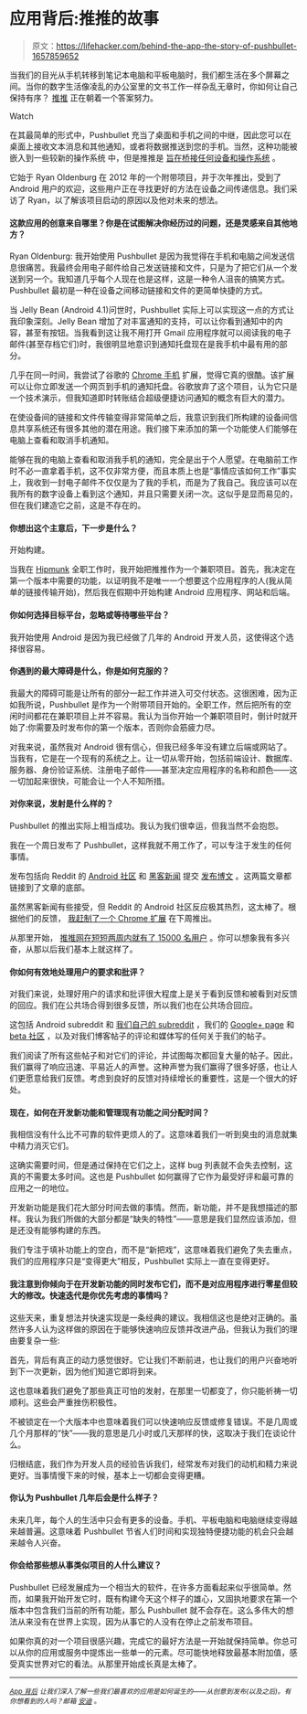 # 应用背后:推推的故事

> 原文：<https://lifehacker.com/behind-the-app-the-story-of-pushbullet-1657859652>

当我们的目光从手机转移到笔记本电脑和平板电脑时，我们都生活在多个屏幕之间。当你的数字生活像凌乱的办公室里的文书工作一样杂乱无章时，你如何让自己保持有序？ [推推](https://www.pushbullet.com/) 正在朝着一个答案努力。

Watch

在其最简单的形式中，Pushbullet 充当了桌面和手机之间的中继，因此您可以在桌面上接收文本消息和其他通知，或者将数据推送到您的手机。当然，这种功能被嵌入到一些较新的操作系统 中，但是推推是 [旨在桥接任何设备和操作系统](https://lifehacker.com/how-to-use-pushbullet-to-bridge-the-gap-between-all-you-1548595270) 。

它始于 Ryan Oldenburg 在 2012 年的一个附带项目，并于次年推出，受到了 Android 用户的欢迎，这些用户正在寻找更好的方法在设备之间传递信息。我们采访了 Ryan，以了解该项目启动的原因以及他对未来的想法。

#### 这款应用的创意来自哪里？你是在试图解决你经历过的问题，还是灵感来自其他地方？

Ryan Oldenburg: 我开始使用 Pushbullet 是因为我觉得在手机和电脑之间发送信息很痛苦。我最终会用电子邮件给自己发送链接和文件，只是为了把它们从一个发送到另一个。我知道几乎每个人现在也是这样，这是一种令人沮丧的搞笑方式。Pushbullet 最初是一种在设备之间移动链接和文件的更简单快捷的方式。

当 Jelly Bean (Android 4.1)问世时，Pushbullet 实际上可以实现这一点的方式让我印象深刻。Jelly Bean 增加了对丰富通知的支持，可以让你看到通知中的内容，甚至有按钮。当我看到这让我不用打开 Gmail 应用程序就可以阅读我的电子邮件(甚至存档它们)时，我很明显地意识到通知托盘现在是我手机中最有用的部分。

几乎在同一时间，我尝试了谷歌的 [Chrome 手机](https://lifehacker.com/chrome-to-phone-sends-links-text-and-numbers-to-andro-5581392) 扩展，觉得它真的很酷。该扩展可以让你立即发送一个网页到手机的通知托盘。谷歌放弃了这个项目，认为它只是一个技术演示，但我知道即时转账结合超级便捷访问通知的概念有巨大的潜力。

在使设备间的链接和文件传输变得非常简单之后，我意识到我们所构建的设备间信息共享系统还有很多其他的潜在用途。我们接下来添加的第一个功能使人们能够在电脑上查看和取消手机通知。

能够在我的电脑上查看和取消我手机的通知，完全是出于个人愿望。在电脑前工作时不必一直拿着手机，这不仅非常方便，而且本质上也是“事情应该如何工作”事实上，我收到一封电子邮件不仅仅是为了我的手机，而是为了我自己。我应该可以在我所有的数字设备上看到这个通知，并且只需要关闭一次。这似乎是显而易见的，但在我们建造它之前，这是不存在的。

#### 你想出这个主意后，下一步是什么？

开始构建。

当我在 [Hipmunk](https://www.hipmunk.com/) 全职工作时，我开始把推推作为一个兼职项目。首先，我决定在第一个版本中需要的功能，以证明我不是唯一一个想要这个应用程序的人(我从简单的链接传输开始)，然后我在假期中开始构建 Android 应用程序、网站和后端。

#### 你如何选择目标平台，忽略或等待哪些平台？

我开始使用 Android 是因为我已经做了几年的 Android 开发人员，这使得这个选择很容易。

#### 你遇到的最大障碍是什么，你是如何克服的？

我最大的障碍可能是让所有的部分一起工作并进入可交付状态。这很困难，因为正如我所说，Pushbullet 是作为一个附带项目开始的。全职工作，然后把所有的空闲时间都花在兼职项目上并不容易。我认为当你开始一个兼职项目时，倒计时就开始了:你需要及时发布你的第一个版本，否则你会筋疲力尽。

对我来说，虽然我对 Android 很有信心，但我已经多年没有建立后端或网站了。当我有，它是在一个现有的系统之上。让一切从零开始，包括前端设计、数据库、服务器、身份验证系统、注册电子邮件——甚至决定应用程序的名称和颜色——这一切加起来很快，可能会让一个人不知所措。

#### 对你来说，发射是什么样的？

Pushbullet 的推出实际上相当成功。我认为我们很幸运，但我当然不会抱怨。

我在一个周日发布了 Pushbullet，这样我就不用工作了，可以专注于发生的任何事情。

发布包括向 Reddit 的 [Android 社区](http://www.reddit.com/r/Android/) 和 [黑客新闻](https://news.ycombinator.com/) 提交 [发布博文](https://blog.pushbullet.com/2013/01/20/hello-pushbullet/) 。这两篇文章都链接到了文章的底部。

虽然黑客新闻有些接受，但 Reddit 的 Android 社区反应极其热烈，这太棒了。根据他们的反馈， [我赶制了一个 Chrome 扩展](https://blog.pushbullet.com/2013/01/27/chrome-extension-released/) 在下周推出。

从那里开始， [推推网在短短两周内就有了 15000 名用户](https://blog.pushbullet.com/2013/02/03/from-0-to-15000-users-in-2-weeks/) 。你可以想象我有多兴奋，从那以后我们基本上就这样了。

#### 你如何有效地处理用户的要求和批评？

对我们来说，处理好用户的请求和批评很大程度上是关于看到反馈和被看到对反馈的回应。我们在公共场合得到很多反馈，所以我们也在公共场合回应。

这包括 Android subreddit 和 [我们自己的 subreddit](http://www.reddit.com/r/pushbullet) ，我们的 [Google+ page](https://plus.google.com/+Pushbullet/) 和 [beta 社区](https://plus.google.com/communities/100882548202034244563) ，以及对我们博客帖子的评论和媒体写的任何关于我们的帖子。

我们阅读了所有这些帖子和对它们的评论，并试图每次都回复大量的帖子。因此，我们赢得了响应迅速、平易近人的声誉。这种声誉为我们赢得了很多好感，也让人们更愿意给我们反馈。考虑到良好的反馈对持续增长的重要性，这是一个很大的好处。

#### 现在，如何在开发新功能和管理现有功能之间分配时间？

我相信没有什么比不可靠的软件更烦人的了。这意味着我们一听到臭虫的消息就集中精力消灭它们。

这确实需要时间，但是通过保持在它们之上，这样 bug 列表就不会失去控制，这真的不需要太多时间。这也是 Pushbullet 如何赢得了它作为最受好评和最可靠的应用之一的地位。

开发新功能是我们花大部分时间去做的事情。然而，新功能，并不是我想描述的那样。我认为我们所做的大部分都是“缺失的特性”——意思是我们显然应该添加，但是还没有能够构建的东西。

我们专注于填补功能上的空白，而不是“新把戏”，这意味着我们避免了失去重点，我们的应用程序只是“变得更大”相反，Pushbullet 实际上一直在变得更好。

#### 我注意到你倾向于在开发新功能的同时发布它们，而不是对应用程序进行零星但较大的修改。快速迭代是你优先考虑的事情吗？

这些天来，重复想法并快速实现是一条经典的建议。我相信这也是绝对正确的。虽然许多人认为这样做的原因在于能够快速响应反馈并改进产品，但我认为我们的理由要复杂一些:

首先，背后有真正的动力感觉很好。它让我们不断前进，也让我们的用户兴奋地听到下一次更新，因为他们知道它即将到来。

这也意味着我们避免了那些真正可怕的发射，在那里一切都变了，你只能祈祷一切顺利。这些会严重挫伤积极性。

不被锁定在一个大版本中也意味着我们可以快速响应反馈或修复错误。不是几周或几个月那样的“快”——我的意思是几小时或几天那样的快，这取决于我们在谈论什么。

归根结底，我们作为开发人员的经验告诉我们，经常发布对我们的动机和精力来说更好。当事情慢下来的时候，基本上一切都会变得更糟。

#### 你认为 Pushbullet 几年后会是什么样子？

未来几年，每个人的生活中只会有更多的设备。手机、平板电脑和电脑继续变得越来越普遍。这意味着 Pushbullet 节省人们时间和实现独特便捷功能的机会只会越来越令人兴奋。

#### 你会给那些想从事类似项目的人什么建议？

Pushbullet 已经发展成为一个相当大的软件，在许多方面看起来似乎很简单。然而，如果我开始开发它时，既有构建今天这个样子的雄心，又固执地要求在第一个版本中包含我们当前的所有功能，那么 Pushbullet 就不会存在。这么多伟大的想法从来没有在世界上实现，因为从事它的人没有在停止之前发布项目。

如果你真的对一个项目很感兴趣，完成它的最好方法是一开始就保持简单。你总可以从你的应用或服务中提炼出一些单一的元素。尽可能快地释放最基本附加值，感受真实世界对它的看法。从那里开始成长真是太棒了。

* * *

<small></small>*[<small>*App 背后*</small>](http://lifehacker.com/behindtheapp) <small>*让我们深入了解一些我们最喜欢的应用是如何诞生的——从创意到发布(以及之后)。有你想看到的人吗？邮箱*</small> [<small>*安迪*</small>](mailto:andy@lifehacker.com) <small>*。*</small>*